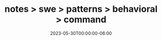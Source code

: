---
title: "notes > swe > patterns > behavioral > command"
date: "2023-05-30T00:00:00-06:00"
draft: true
---